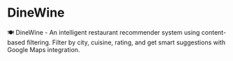 # DineWine
🍽️ DineWine - An intelligent restaurant recommender system using content-based filtering.  Filter by city, cuisine, rating, and get smart suggestions with Google Maps integration.
